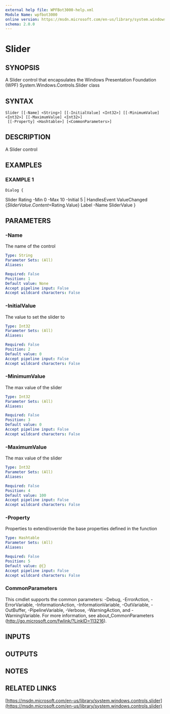 ```yaml
---
external help file: WPFBot3000-help.xml
Module Name: wpfbot3000
online version: https://msdn.microsoft.com/en-us/library/system.windows.controls.slider
schema: 2.0.0
---
```


# Slider

## SYNOPSIS
A Slider control that encapsulates the Windows Presentation Foundation (WPF) System.Windows.Controls.Slider class

## SYNTAX

```
Slider [[-Name] <String>] [[-InitialValue] <Int32>] [[-MinimumValue] <Int32>] [[-MaximumValue] <Int32>]
 [[-Property] <Hashtable>] [<CommonParameters>]
```

## DESCRIPTION
A Slider control

## EXAMPLES

### EXAMPLE 1
```
Dialog {
```

Slider Rating -Min 0 -Max 10 -Initial 5 | 
       HandlesEvent ValueChanged {$SliderValue.Content=$Rating.Value}
    Label -Name SliderValue
 }

## PARAMETERS

### -Name
The name of the control

```yaml
Type: String
Parameter Sets: (All)
Aliases:

Required: False
Position: 1
Default value: None
Accept pipeline input: False
Accept wildcard characters: False
```

### -InitialValue
The value to set the slider to

```yaml
Type: Int32
Parameter Sets: (All)
Aliases:

Required: False
Position: 2
Default value: 0
Accept pipeline input: False
Accept wildcard characters: False
```

### -MinimumValue
The max value of the slider

```yaml
Type: Int32
Parameter Sets: (All)
Aliases:

Required: False
Position: 3
Default value: 0
Accept pipeline input: False
Accept wildcard characters: False
```

### -MaximumValue
The max value of the slider

```yaml
Type: Int32
Parameter Sets: (All)
Aliases:

Required: False
Position: 4
Default value: 100
Accept pipeline input: False
Accept wildcard characters: False
```

### -Property
Properties to extend/override the base properties defined in the function

```yaml
Type: Hashtable
Parameter Sets: (All)
Aliases:

Required: False
Position: 5
Default value: @{}
Accept pipeline input: False
Accept wildcard characters: False
```

### CommonParameters
This cmdlet supports the common parameters: -Debug, -ErrorAction, -ErrorVariable, -InformationAction, -InformationVariable, -OutVariable, -OutBuffer, -PipelineVariable, -Verbose, -WarningAction, and -WarningVariable.
For more information, see about_CommonParameters (http://go.microsoft.com/fwlink/?LinkID=113216).

## INPUTS

## OUTPUTS

## NOTES

## RELATED LINKS

[https://msdn.microsoft.com/en-us/library/system.windows.controls.slider](https://msdn.microsoft.com/en-us/library/system.windows.controls.slider)

